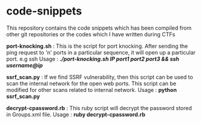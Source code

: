 # code-snippets

This repository contains the code snippets which has been compiled from other git repositories or the codes which I have written during CTFs

**port-knocking.sh** : This is the script for port knocking. After sending the ping request to 'n' ports in a particular sequence, it will open up a particular port. e.g ssh
Usage :  **_./port-knocking.sh IP port1 port2 port3 && ssh username@ip_**

**ssrf_scan.py** : If we find SSRF vulnerability, then this script can be used to scan the internal network for the open web ports. This script can be modified for other scans related to internal network.
Usage :  **python ssrf_scan.py**

**decrypt-cpassword.rb** : This ruby script will decrypt the password stored in Groups.xml file.
Usage :  **ruby decrypt-cpassword.rb**
